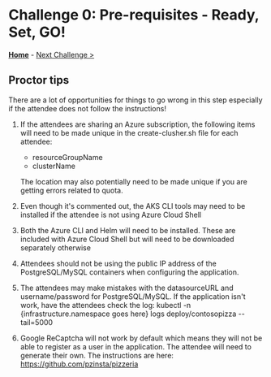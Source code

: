 # Challenge 0: Pre-requisites - Ready, Set, GO! 

**[Home](../README.md)** - [Next Challenge >](./01-assessment.md)

## Proctor tips

There are a lot of opportunities for things to go wrong in this step especially if the attendee does not follow the instructions!

1) If the attendees are sharing an Azure subscription, the following items will need to be made unique in the create-clusher.sh file for each attendee:

    * resourceGroupName
    * clusterName

    The location may also potentially need to be made unique if you are getting errors related to quota.

1)  Even though it's commented out, the AKS CLI tools may need to be installed if the attendee is not using Azure Cloud Shell

1) Both the Azure CLI and Helm will need to be installed. These are included with Azure Cloud Shell but will need to be downloaded separately otherwise

1) Attendees should not be using the public IP address of the PostgreSQL/MySQL containers when configuring the application. 

1) The attendees may make mistakes with the datasourceURL and username/password for PostgreSQL/MySQL. If the application isn't work, have the attendees check the log:
    kubectl -n {infrastructure.namespace goes here} logs deploy/contosopizza --tail=5000

1) Google ReCaptcha will not work by default which means they will not be able to register as a user in the application. The attendee will need to generate their own. The instructions are here: https://github.com/pzinsta/pizzeria


